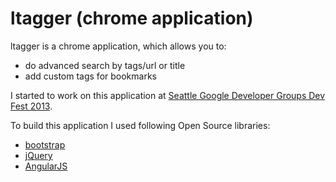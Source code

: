 # ltagger (chrome application)

ltagger is a chrome application, which allows you to:

  * do advanced search by tags/url or title
  * add custom tags for bookmarks

I started to work on this application at [Seattle Google Developer Groups Dev Fest 2013](http://www.meetup.com/seattle-gdg/events/125948972/). 

To build this application I used following Open Source libraries:

  * [bootstrap](http://getbootstrap.com/)
  * [jQuery](https://jquery.org)
  * [AngularJS](http://angularjs.org/)
